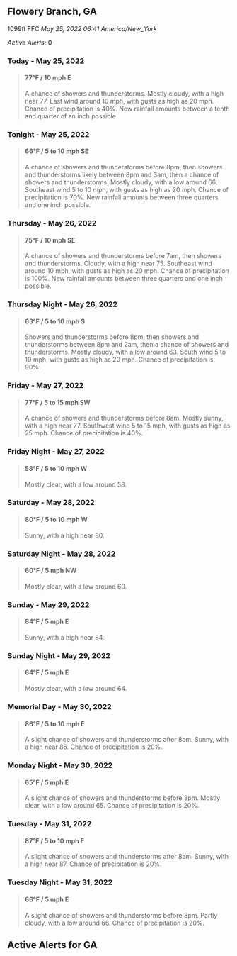 ## Flowery Branch, GA
1099ft
FFC
*May 25, 2022 06:41 America/New_York*

*Active Alerts:* 0
### Today - May 25, 2022
> #### **77&deg;F** / 10 mph E
> A chance of showers and thunderstorms. Mostly cloudy, with a high near 77. East wind around 10 mph, with gusts as high as 20 mph. Chance of precipitation is 40%. New rainfall amounts between a tenth and quarter of an inch possible.

### Tonight - May 25, 2022
> #### **66&deg;F** / 5 to 10 mph SE
> A chance of showers and thunderstorms before 8pm, then showers and thunderstorms likely between 8pm and 3am, then a chance of showers and thunderstorms. Mostly cloudy, with a low around 66. Southeast wind 5 to 10 mph, with gusts as high as 20 mph. Chance of precipitation is 70%. New rainfall amounts between three quarters and one inch possible.

### Thursday - May 26, 2022
> #### **75&deg;F** / 10 mph SE
> A chance of showers and thunderstorms before 7am, then showers and thunderstorms. Cloudy, with a high near 75. Southeast wind around 10 mph, with gusts as high as 20 mph. Chance of precipitation is 100%. New rainfall amounts between three quarters and one inch possible.

### Thursday Night - May 26, 2022
> #### **63&deg;F** / 5 to 10 mph S
> Showers and thunderstorms before 8pm, then showers and thunderstorms between 8pm and 2am, then a chance of showers and thunderstorms. Mostly cloudy, with a low around 63. South wind 5 to 10 mph, with gusts as high as 20 mph. Chance of precipitation is 90%.

### Friday - May 27, 2022
> #### **77&deg;F** / 5 to 15 mph SW
> A chance of showers and thunderstorms before 8am. Mostly sunny, with a high near 77. Southwest wind 5 to 15 mph, with gusts as high as 25 mph. Chance of precipitation is 40%.

### Friday Night - May 27, 2022
> #### **58&deg;F** / 5 to 10 mph W
> Mostly clear, with a low around 58.

### Saturday - May 28, 2022
> #### **80&deg;F** / 5 to 10 mph W
> Sunny, with a high near 80.

### Saturday Night - May 28, 2022
> #### **60&deg;F** / 5 mph NW
> Mostly clear, with a low around 60.

### Sunday - May 29, 2022
> #### **84&deg;F** / 5 mph E
> Sunny, with a high near 84.

### Sunday Night - May 29, 2022
> #### **64&deg;F** / 5 mph E
> Mostly clear, with a low around 64.

### Memorial Day - May 30, 2022
> #### **86&deg;F** / 5 to 10 mph E
> A slight chance of showers and thunderstorms after 8am. Sunny, with a high near 86. Chance of precipitation is 20%.

### Monday Night - May 30, 2022
> #### **65&deg;F** / 5 mph E
> A slight chance of showers and thunderstorms before 8pm. Mostly clear, with a low around 65. Chance of precipitation is 20%.

### Tuesday - May 31, 2022
> #### **87&deg;F** / 5 to 10 mph E
> A slight chance of showers and thunderstorms after 8am. Sunny, with a high near 87. Chance of precipitation is 20%.

### Tuesday Night - May 31, 2022
> #### **66&deg;F** / 5 mph E
> A slight chance of showers and thunderstorms before 8pm. Partly cloudy, with a low around 66. Chance of precipitation is 20%.

## Active Alerts for GA

